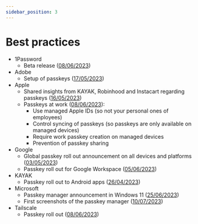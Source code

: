```yaml
---
sidebar_position: 3
---
```


# Best practices

- 1Password
    - Beta release ([08/06/2023](https://support.1password.com/save-use-passkeys/))
- Adobe
    - Setup of passkeys ([17/05/2023](https://helpx.adobe.com/manage-account/using/secure-sign-in-with-passkey.html))
- Apple
    - Shared insights from KAYAK, Robinhood and Instacart regarding
      passkeys ([16/05/2023](https://developer.apple.com/news/?id=mgdnfp8w))
    - Passkeys at work ([08/06/2023](https://developer.apple.com/videos/play/wwdc2023/10263/)):
        - Use managed Apple IDs (so not your personal ones of employees)
        - Control syncing of passkeys (so passkeys are only available on managed devices)
        - Require work passkey creation on managed devices
        - Prevention of passkey sharing
- Google
    - Global passkey roll out announcement on all devices and
      platforms ([03/05/2023](https://security.googleblog.com/2023/05/so-long-passwords-thanks-for-all-phish.html?m=1))
    - Passkey roll out for Google
      Workspace ([05/06/2023](https://workspace.google.com/blog/product-announcements/major-security-innovation-passkeys?hl=en))
- KAYAK
    - Passkey roll out to Android apps ([26/04/2023](https://twitter.com/KAYAK/status/1650898254316335104?s=20))
- Microsoft
    - Passkey manager announcement in Windows
      11 ([25/06/2023](https://www.howtogeek.com/901125/windows-11-will-have-its-own-passkey-manager/))
    - First screenshots of the passkey
      manager ([10/07/2023](https://www.thewindowsclub.com/how-to-delete-saved-passkeys-for-apps-and-websites))
- Tailscale
    - Passkey roll out ([08/06/2023](https://tailscale.com/blog/passkeys/))